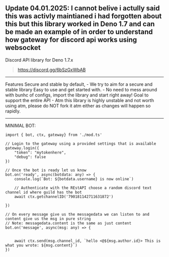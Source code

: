 
Update 04.01.2025: I cannot belive i actully said this was activly maintianed i had forgotten about this
but this library worked in Deno 1.7 and can be made an example of  in order to understand how gateway for discord api works using websocket
----------------------------------------------------------------------------------
Discord API library for Deno 1.7.x

> https://discord.gg/6bSzGxWbAB

***
Features
    Secure and stable by default, - We try to aim for a secure and stable library
    Easy to use and get started with. - No need to mess around with bunhc of configs, import the library and start right away!
    Goal to support the entire API - Atm this library is highly unstable and not worth using atm, please do NOT fork it atm either as changes will happen so rapidly.
    

***
MINIMAL BOT:
````
import { bot, ctx, gateway} from './mod.ts'

// Login to the gateway using a provided settings that is available
gateway.login({
    "token": "mytokenhere",
    "debug": false
})

// Once the bot is ready let us know
bot.on('ready', async(botdata: any) => {
    console.log(`Bot: ${botdata.username} is now online`)

    // Authenticate with the REstAPI choose a random discord text channel id where guild has the bot
    await ctx.getchannelID('790181142711631872')

})

// On every message give us the messagedata we can listen to and content give us the msg in pure string
// Note: messagedata.content is the same as just content
bot.on('message', async(msg: any) => {


    await ctx.send(msg.channel_id, `hello <@${msg.author.id}> This is what you wrote: ${msg.content}`)
})
````
